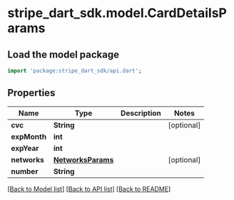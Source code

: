 # stripe_dart_sdk.model.CardDetailsParams

## Load the model package
```dart
import 'package:stripe_dart_sdk/api.dart';
```

## Properties
Name | Type | Description | Notes
------------ | ------------- | ------------- | -------------
**cvc** | **String** |  | [optional] 
**expMonth** | **int** |  | 
**expYear** | **int** |  | 
**networks** | [**NetworksParams**](NetworksParams.md) |  | [optional] 
**number** | **String** |  | 

[[Back to Model list]](../README.md#documentation-for-models) [[Back to API list]](../README.md#documentation-for-api-endpoints) [[Back to README]](../README.md)


